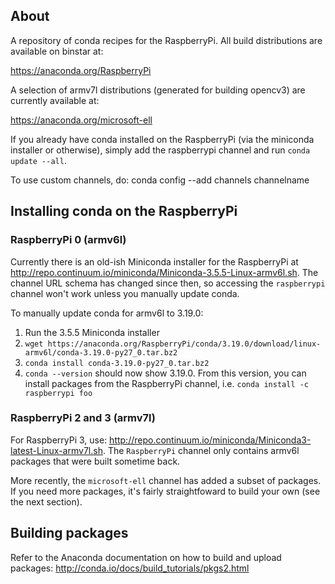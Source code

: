About
-----
A repository of conda recipes for the RaspberryPi. All build distributions are available on binstar at:

https://anaconda.org/RaspberryPi

A selection of armv7l distributions (generated for building opencv3) are currently available at:

https://anaconda.org/microsoft-ell

If you already have conda installed on the RaspberryPi (via the miniconda installer or otherwise), simply add the
raspberrypi channel and run ``conda update --all``.

To use custom channels, do:
conda config --add channels channelname

Installing conda on the RaspberryPi
-----------------------------------
### RaspberryPi 0 (armv6l)
Currently there is an old-ish Miniconda installer for the RaspberryPi at http://repo.continuum.io/miniconda/Miniconda-3.5.5-Linux-armv6l.sh. The channel URL schema has changed since then, so accessing the `raspberrypi` channel won't work unless you manually update conda. 

To manually update conda for armv6l to 3.19.0:
1. Run the 3.5.5 Miniconda installer
2. `wget https://anaconda.org/RaspberryPi/conda/3.19.0/download/linux-armv6l/conda-3.19.0-py27_0.tar.bz2`
3. `conda install conda-3.19.0-py27_0.tar.bz2`
4. `conda --version` should now show 3.19.0. From this version, you can install packages from the RaspberryPi channel, i.e. `conda install -c raspberrypi foo`

### RaspberryPi 2 and 3 (armv7l)
For RaspberryPi 3, use: http://repo.continuum.io/miniconda/Miniconda3-latest-Linux-armv7l.sh. The `RaspberryPi` channel only contains armv6l packages that were built sometime back. 

More recently, the `microsoft-ell` channel has added a subset of packages.  If you need more packages, it's fairly straightfoward to build your own (see the next section).

Building packages
-----------------
Refer to the Anaconda documentation on how to build and upload packages: http://conda.io/docs/build_tutorials/pkgs2.html
